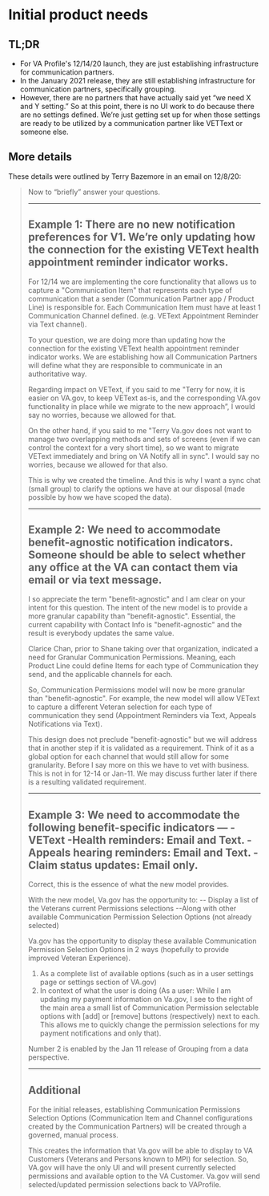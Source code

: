 # Initial product needs

## TL;DR

- For VA Profile's 12/14/20 launch, they are just establishing infrastructure for communication partners.
- In the January 2021 release, they  are still establishing infrastructure for communication partners, specifically grouping.
- However, there are no partners that have actually said yet “we need X and Y setting.” So at this point, there is no UI work to do because there are no settings defined. We’re just getting set up for when those settings are ready to be utilized by a communication partner like VETText or someone else.

## More details

These details were outlined by Terry Bazemore in an email on 12/8/20:

> Now to “briefly” answer your questions.
>  
> ----
> Example 1: There are no new notification preferences for V1.
> We’re only updating how the connection for the existing VEText health appointment reminder indicator works.
> ----
> 
> For 12/14 we are implementing the core functionality that allows us to capture a "Communication Item" that represents each type of communication that a sender (Communication Partner app / Product Line) is responsible for.
Each Communication Item must have at least 1 Communication Channel defined.  (e.g. VEText Appointment Reminder via Text channel).
>  
> To your question, we are doing more than updating how the connection for the existing VEText health appointment reminder indicator works.  We are establishing how all Communication Partners will define what they are responsible to communicate in an authoritative way.
>  
> Regarding impact on VEText, if you said to me "Terry for now, it is easier on VA.gov, to keep VEText as-is, and the corresponding VA.gov functionality in place while we migrate to the new approach”, I would say no worries, because we allowed for that.
>  
> On the other hand, if you said to me "Terry Va.gov does not want to manage two overlapping methods and sets of screens (even if we can control the context for a very short time), so we want to migrate VEText immediately and bring on VA Notify all in sync". I would say no worries, because we allowed for that also.
>  
> This is why we created the timeline.  And this is why I want a sync chat (small group) to clarify the options we have at our disposal (made possible by how we have scoped the data).
>  
> ----
> Example 2:
> We need to accommodate benefit-agnostic notification indicators. Someone should be able to select whether any office at the VA can contact them via email or via text message.
> ----
> 
> I so appreciate the term "benefit-agnostic" and I am clear on your intent for this question.  The intent of the new model is to provide a more granular capability than "benefit-agnostic".  Essential, the current capability with Contact Info is "benefit-agnostic" and the result is everybody updates the same value.
>  
> Clarice Chan, prior to Shane taking over that organization, indicated a need for Granular Communication Permissions.  Meaning, each Product Line could define Items for each type of Communication they send, and the applicable channels for each.
> 
> So, Communication Permissions model will now be more granular than "benefit-agnostic".  For example, the new model will allow VEText to capture a different Veteran selection for each type of communication they send (Appointment Reminders via Text, Appeals Notifications via Text).
>  
> This design does not preclude "benefit-agnostic" but we will address that in another step if it is validated as a requirement.  Think of it as a global option for each channel that would still allow for some granularity.  Before I say more on this we have to vet with business.  This is not in for 12-14 or Jan-11.  We may discuss further later if there is a resulting validated requirement.
> 
> ----
> Example 3:
> We need to accommodate the following benefit-specific indicators —
> -VEText
> -Health reminders: Email and Text.
> -Appeals hearing reminders: Email and Text.
> -Claim status updates: Email only.
> ----
> 
> Correct, this is the essence of what the new model provides.
>  
> With the new model, Va.gov has the opportunity to:
> -- Display a list of the Veterans current Permissions selections
> --Along with other available Communication Permission Selection Options (not already selected)
>  
> Va.gov has the opportunity to display these available Communication Permission Selection Options in 2 ways (hopefully to provide improved Veteran Experience).
> 1) As a complete list of available options (such as in a user settings page or settings section of VA.gov)
> 2) In context of what the user is doing (As a user: While I am updating my payment information on Va.gov, I see to the right of the main area a small list of Communication Permission selectable options with [add] or [remove] buttons (respectively) next to each.  This allows me to quickly change the permission selections for my payment notifications and only that).
>  
> Number 2 is enabled by the Jan 11 release of Grouping from a data perspective.
>  
> ----
> Additional
> ----
> 
> For the initial releases, establishing Communication Permissions Selection Options (Communication Item and Channel configurations created by the Communication Partners) will be created through a governed, manual process.
> 
> This creates the information that Va.gov will be able to display to VA Customers (Veterans and Persons known to MPI) for selection.  So, VA.gov will have the only UI and will present currently selected permissions and available option to the VA Customer.  Va.gov will send selected/updated permission selections back to VAProfile.
